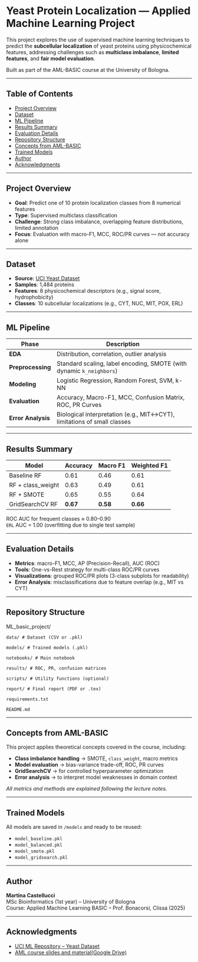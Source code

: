 # Yeast Protein Localization — Applied Machine Learning Project

This project explores the use of supervised machine learning techniques to predict the **subcellular localization** of yeast proteins using physicochemical features, addressing challenges such as **multiclass imbalance**, **limited features**, and **fair model evaluation**.  

Built as part of the AML-BASIC course at the University of Bologna.

---
## Table of Contents
- [Project Overview](#project-overview)
- [Dataset](#dataset)
- [ML Pipeline](#ml-pipeline)
- [Results Summary](#results-summary)
- [Evaluation Details](#evaluation-details)
- [Repository Structure](#repository-structure)
- [Concepts from AML-BASIC](#concepts-from-aml-basic)
- [Trained Models](#trained-models)
- [Author](#author)
- [Acknowledgments](#acknowledgments)
---

## Project Overview

- **Goal**: Predict one of 10 protein localization classes from 8 numerical features
- **Type**: Supervised multiclass classification
- **Challenge**: Strong class imbalance, overlapping feature distributions, limited annotation
- **Focus**: Evaluation with macro-F1, MCC, ROC/PR curves — not accuracy alone

---

## Dataset

- **Source**: [UCI Yeast Dataset](https://archive.ics.uci.edu/ml/datasets/Yeast)
- **Samples**: 1,484 proteins  
- **Features**: 8 physicochemical descriptors (e.g., signal score, hydrophobicity)  
- **Classes**: 10 subcellular localizations (e.g., CYT, NUC, MIT, POX, ERL)

---

## ML Pipeline

| Phase             | Description |
|------------------|-------------|
| **EDA**          | Distribution, correlation, outlier analysis |
| **Preprocessing**| Standard scaling, label encoding, SMOTE (with dynamic `k_neighbors`) |
| **Modeling**     | Logistic Regression, Random Forest, SVM, k-NN |
| **Evaluation**   | Accuracy, Macro-F1, MCC, Confusion Matrix, ROC, PR Curves |
| **Error Analysis**| Biological interpretation (e.g., MIT↔CYT), limitations of small classes |

---

## Results Summary

| Model              | Accuracy | Macro F1 | Weighted F1 |
|-------------------|----------|----------|-------------|
| Baseline RF       | 0.61     | 0.46     | 0.61        |
| RF + class_weight | 0.63     | 0.49     | 0.61        |
| RF + SMOTE        | 0.65     | 0.55     | 0.64        |
| GridSearchCV RF   | **0.67** | **0.58** | **0.66**    |

ROC AUC for frequent classes ≈ 0.80–0.90  
`ERL` AUC = 1.00 (overfitting due to single test sample)

---

## Evaluation Details

- **Metrics**: macro-F1, MCC, AP (Precision-Recall), AUC (ROC)
- **Tools**: One-vs-Rest strategy for multi-class ROC/PR curves
- **Visualizations**: grouped ROC/PR plots (3-class subplots for readability)
- **Error Analysis**: misclassifications due to feature overlap (e.g., MIT vs CYT)

---

## Repository Structure

ML_basic_project/

    data/ # Dataset (CSV or .pkl)
    
    models/ # Trained models (.pkl)
    
    notebooks/ # Main notebook
    
    results/ # ROC, PR, confusion matrices
    
    scripts/ # Utility functions (optional)
    
    report/ # Final report (PDF or .tex)
    
    requirements.txt
    
    README.md

---

## Concepts from AML-BASIC

This project applies theoretical concepts covered in the course, including:

- **Class imbalance handling** → SMOTE, `class_weight`, macro metrics
- **Model evaluation** → bias-variance trade-off, ROC, PR curves
- **GridSearchCV** → for controlled hyperparameter optimization
- **Error analysis** → to interpret model weaknesses in domain context

_All metrics and methods are explained following the lecture notes._

---

## Trained Models

All models are saved in `/models` and ready to be reused:

- `model_baseline.pkl`
- `model_balanced.pkl`
- `model_smote.pkl`
- `model_gridsearch.pkl`

---

## Author

**Martina Castellucci**  
MSc Bioinformatics (1st year) – University of Bologna  
Course: Applied Machine Learning BASIC – Prof. Bonacorsi, Clissa (2025)

---

## Acknowledgments

- [UCI ML Repository – Yeast Dataset](https://archive.ics.uci.edu/ml/datasets/Yeast)
- [AML course slides and material(Google Drive)](https://drive.google.com/drive/folders/1ZrQpF_F9E45yQTO9mG8Izr3LaECVH0aH)


